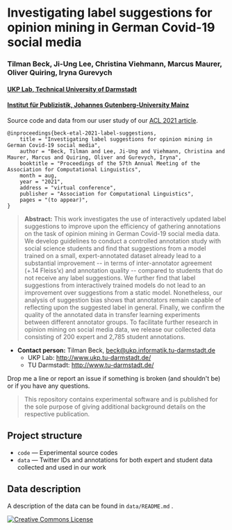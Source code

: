 # Investigating label suggestions for opinion mining in German Covid-19 social media
### Tilman Beck, Ji-Ung Lee, Christina Viehmann, Marcus Maurer, Oliver Quiring, Iryna Gurevych
#### [UKP Lab, Technical University of Darmstadt](https://www.informatik.tu-darmstadt.de/ukp/ukp_home/index.en.jsp)
#### [Institut für Publizistik, Johannes Gutenberg-University Mainz](https://www.uni-mainz.de)

Source code and data from our user study of our [ACL 2021 article](). 

```
@inproceedings{beck-etal-2021-label-suggestions,
    title = "Investigating label suggestions for opinion mining in German Covid-19 social media",
    author = "Beck, Tilman and Lee, Ji-Ung and Viehmann, Christina and Maurer, Marcus and Quiring, Oliver and Gurevych, Iryna",
    booktitle = "Proceedings of the 57th Annual Meeting of the Association for Computational Linguistics",
    month = aug,
    year = "2021",
    address = "virtual conference",
    publisher = "Association for Computational Linguistics",
    pages = "(to appear)",
}
```

> **Abstract:** This work investigates the use of interactively updated label suggestions to improve upon the efficiency of gathering annotations on the task of opinion mining in German Covid-19 social media data. We develop guidelines to conduct a controlled annotation study with social science students and find that suggestions from a model trained on a small, expert-annotated dataset already lead to a substantial improvement -- in terms of inter-annotator agreement (+.14 Fleiss’κ) and annotation quality -- compared to students that do not receive any label suggestions. We further find that label suggestions from interactively trained models do not lead to an improvement over suggestions from a static model. Nonetheless, our analysis of suggestion bias shows that annotators remain capable of reflecting upon the suggested label in general. Finally, we confirm the quality of the annotated data in transfer learning experiments between different annotator groups. To facilitate further research in opinion mining on social media data, we release our collected data consisting of 200 expert and 2,785 student annotations.

* **Contact person:** Tilman Beck, beck@ukp.informatik.tu-darmstadt.de
    * UKP Lab: http://www.ukp.tu-darmstadt.de/
    * TU Darmstadt: http://www.tu-darmstadt.de/

Drop me a line or report an issue if something is broken (and shouldn't be) or if you have any questions.

> This repository contains experimental software and is published for the sole purpose of giving additional background details on the respective publication. 

## Project structure

* `code` &mdash; Experimental source codes
* `data` &mdash; Twitter IDs and annotations for both expert and student data collected and used in our work

## Data description

A description of the data can be found in `data/README.md` .

<a rel="license" href="http://creativecommons.org/licenses/by/4.0/"><img alt="Creative Commons License" style="border-width:0" src="https://i.creativecommons.org/l/by/4.0/88x31.png" /></a>
